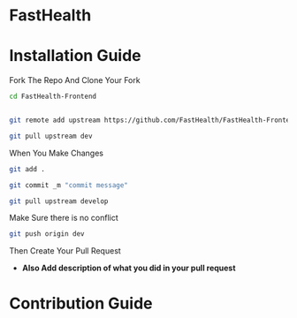 # FastHealth


# Installation Guide


Fork The Repo And Clone Your Fork


```bash
cd FastHealth-Frontend
```
```bash

git remote add upstream https://github.com/FastHealth/FastHealth-Frontend.git
```

```bash
git pull upstream dev
```

When You Make Changes 

```bash
git add .
```

```bash
git commit _m "commit message"
```
```bash
git pull upstream develop
```
Make Sure there is no conflict

```bash
git push origin dev
```
Then Create Your Pull Request

- **Also Add description of what you did in your pull request** <br>



# Contribution Guide
